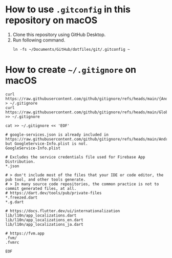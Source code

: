 # How to use `.gitconfig` in this repository on macOS

1. Clone this repository using GitHub Desktop.
2. Run following command.
   ```shell
   ln -fs ~/Documents/GitHub/dotfiles/git/.gitconfig ~
   ```

# How to create `~/.gitignore` on macOS

```shell
curl https://raw.githubusercontent.com/github/gitignore/refs/heads/main/{Android,Dart,Firebase,Flutter,Gradle,Kotlin,Swift}.gitignore > ~/.gitignore
curl https://raw.githubusercontent.com/github/gitignore/refs/heads/main/Global/{macOS,VisualStudioCode,Xcode}.gitignore >> ~/.gitignore

cat >> ~/.gitignore << 'EOF'

# google-services.json is already included in https://raw.githubusercontent.com/github/gitignore/refs/heads/main/Android.gitignore but GoogleService-Info.plist is not.
GoogleService-Info.plist

# Excludes the service credentials file used for Firebase App Distribution.
*.json

# > don't include most of the files that your IDE or code editor, the pub tool, and other tools generate.
# > In many source code repositories, the common practice is not to commit generated files, at all.
# https://dart.dev/tools/pub/private-files
*.freezed.dart
*.g.dart

# https://docs.flutter.dev/ui/internationalization
lib/l10n/app_localizations.dart
lib/l10n/app_localizations_en.dart
lib/l10n/app_localizations_ja.dart

# https://fvm.app
.fvm/
.fvmrc

EOF
```
